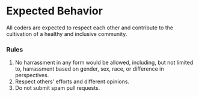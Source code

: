 # Expected Behavior
All coders are expected to respect each other and contribute to the cultivation of a healthy and inclusive community.  
### Rules
1. No harrassment in any form would be allowed, including, but not limited to, harrassment based on gender, sex, race, or difference in perspectives. 
2. Respect others' efforts and different opinions.  
3. Do not submit spam pull requests. 
